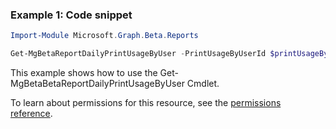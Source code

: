 ### Example 1: Code snippet

```powershellImport-Module Microsoft.Graph.Beta.Reports

Get-MgBetaReportDailyPrintUsageByUser -PrintUsageByUserId $printUsageByUserId
```
This example shows how to use the Get-MgBetaBetaReportDailyPrintUsageByUser Cmdlet.
To learn about permissions for this resource, see the [permissions reference](/graph/permissions-reference).

